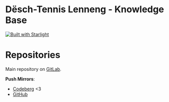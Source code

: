 # Dësch-Tennis Lenneng - Knowledge Base

[![Built with Starlight](https://astro.badg.es/v2/built-with-starlight/medium.svg)](https://starlight.astro.build)

# Repositories
Main repository on [GitLab](https://gitlab.com/symplectos/bell0wiki).

**Push Mirrors**:
* [Codeberg](https://codeberg.org/symplectos/bell0wiki) <3
* [GitHub](https://github.com/symplectos/bell0wiki)